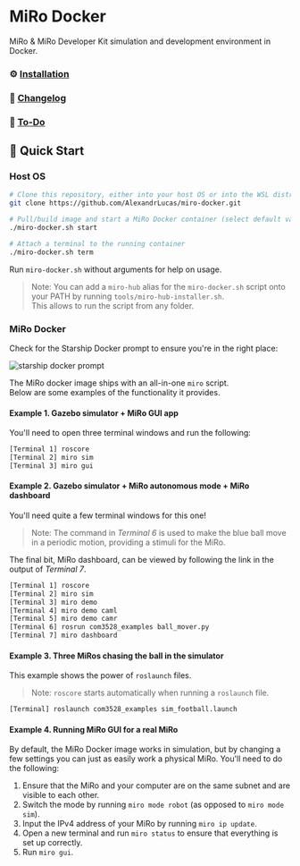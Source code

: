 # MiRo Docker

MiRo & MiRo Developer Kit simulation and development environment in Docker.

### ⚙️ [Installation](docs/INSTALL.md)

### 📝 [Changelog](docs/CHANGELOG.md)

### 🧠 [To-Do](docs/TODO.md)

## 🚀 Quick Start

### Host OS
```bash
# Clone this repository, either into your host OS or into the WSL distro
git clone https://github.com/AlexandrLucas/miro-docker.git

# Pull/build image and start a MiRo Docker container (select default values)
./miro-docker.sh start

# Attach a terminal to the running container
./miro-docker.sh term
```
Run `miro-docker.sh` without arguments for help on usage.

>Note: You can add a `miro-hub` alias for the `miro-docker.sh` script onto your 
PATH by running `tools/miro-hub-installer.sh`.  
This allows to run the script from any folder.

### MiRo Docker
Check for the Starship Docker prompt to ensure you're in the right place:

![starship docker prompt](docs\figs\starship-docker.png)

The MiRo docker image ships with an all-in-one `miro` script.  
Below are some examples of the functionality it provides.

#### Example 1. Gazebo simulator + MiRo GUI app
You'll need to open three terminal windows and run the following:

```bash
[Terminal 1] roscore
[Terminal 2] miro sim
[Terminal 3] miro gui
```

#### Example 2. Gazebo simulator + MiRo autonomous mode + MiRo dashboard
You'll need quite a few terminal windows for this one!

>Note: The command in *Terminal 6* is used to make the blue ball move in a
periodic motion, providing a stimuli for the MiRo.

The final bit, MiRo dashboard, can be viewed by following the link in the output 
of *Terminal 7*.

```bash
[Terminal 1] roscore
[Terminal 2] miro sim
[Terminal 3] miro demo
[Terminal 4] miro demo caml
[Terminal 5] miro demo camr
[Terminal 6] rosrun com3528_examples ball_mover.py 
[Terminal 7] miro dashboard
```

#### Example 3. Three MiRos chasing the ball in the simulator 
This example shows the power of `roslaunch` files.

>Note: `roscore` starts automatically when running a `roslaunch` file.

```bash
[Terminal] roslaunch com3528_examples sim_football.launch
```

#### Example 4. Running MiRo GUI for a real MiRo
By default, the MiRo Docker image works in simulation, but by changing a few 
settings you can just as easily work a physical MiRo.
You'll need to do the following:
1. Ensure that the MiRo and your computer are on the same subnet and are visible to each other.
2. Switch the mode by running `miro mode robot` (as opposed to `miro mode sim`).
3. Input the IPv4 address of your MiRo by running `miro ip update`.
4. Open a new terminal and run `miro status` to ensure that everything is set up correctly. 
5. Run `miro gui`.